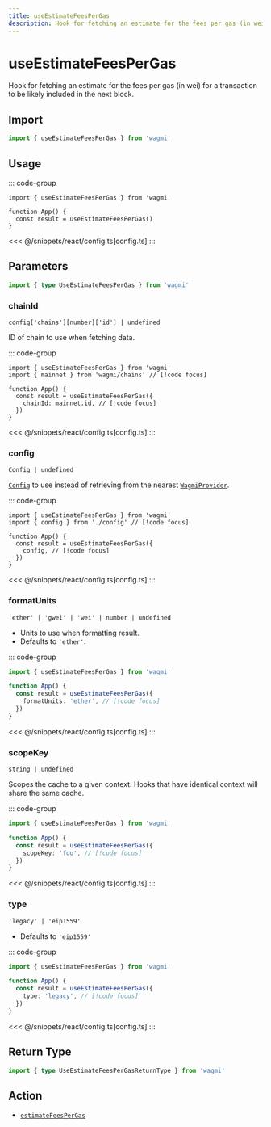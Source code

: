 ```yaml
---
title: useEstimateFeesPerGas
description: Hook for fetching an estimate for the fees per gas (in wei) for a transaction to be likely included in the next block.
---
```


<script setup>
const packageName = 'wagmi'
const actionName = 'estimateFeesPerGas'
const typeName = 'EstimateFeesPerGas'
const TData = '{ formatted: { gasPrice: string | undefined; maxFeePerGas: string | undefined; maxPriorityFeePerGas: string | undefined; }; gasPrice: bigint | undefined; maxFeePerGas: bigint | undefined; maxPriorityFeePerGas: bigint | undefined; }'
const TError = 'EstimateFeesPerGasErrorType'
</script>

# useEstimateFeesPerGas

Hook for fetching an estimate for the fees per gas (in wei) for a transaction to be likely included in the next block.

## Import

```ts
import { useEstimateFeesPerGas } from 'wagmi'
```

## Usage

::: code-group
```tsx [index.tsx]
import { useEstimateFeesPerGas } from 'wagmi'

function App() {
  const result = useEstimateFeesPerGas()
}
```
<<< @/snippets/react/config.ts[config.ts]
:::

## Parameters

```ts
import { type UseEstimateFeesPerGas } from 'wagmi'
```

### chainId

`config['chains'][number]['id'] | undefined`

ID of chain to use when fetching data.

::: code-group
```tsx [index.tsx]
import { useEstimateFeesPerGas } from 'wagmi'
import { mainnet } from 'wagmi/chains' // [!code focus]

function App() {
  const result = useEstimateFeesPerGas({
    chainId: mainnet.id, // [!code focus]
  })
}
```
<<< @/snippets/react/config.ts[config.ts]
:::

### config

`Config | undefined`

[`Config`](/react/api/createConfig#config) to use instead of retrieving from the nearest [`WagmiProvider`](/react/api/WagmiProvider).

::: code-group
```tsx [index.tsx]
import { useEstimateFeesPerGas } from 'wagmi'
import { config } from './config' // [!code focus]

function App() {
  const result = useEstimateFeesPerGas({
    config, // [!code focus]
  })
}
```
<<< @/snippets/react/config.ts[config.ts]
:::

### formatUnits

`'ether' | 'gwei' | 'wei' | number | undefined`

- Units to use when formatting result.
- Defaults to `'ether'`.

::: code-group
```ts [index.ts]
import { useEstimateFeesPerGas } from 'wagmi'

function App() {
  const result = useEstimateFeesPerGas({
    formatUnits: 'ether', // [!code focus]
  })
}
```
<<< @/snippets/react/config.ts[config.ts]
:::

### scopeKey

`string | undefined`

Scopes the cache to a given context. Hooks that have identical context will share the same cache.

::: code-group
```ts [index.ts]
import { useEstimateFeesPerGas } from 'wagmi'

function App() {
  const result = useEstimateFeesPerGas({
    scopeKey: 'foo', // [!code focus]
  })
}
```
<<< @/snippets/react/config.ts[config.ts]
:::

### type

`'legacy' | 'eip1559'`

- Defaults to `'eip1559'`

::: code-group
```ts [index.ts]
import { useEstimateFeesPerGas } from 'wagmi'

function App() {
  const result = useEstimateFeesPerGas({
    type: 'legacy', // [!code focus]
  })
}
```
<<< @/snippets/react/config.ts[config.ts]
:::

<!--@include: @shared/query-options.md-->

## Return Type

```ts
import { type UseEstimateFeesPerGasReturnType } from 'wagmi'
```

<!--@include: @shared/query-result.md-->

<!--@include: @shared/query-imports.md-->

## Action

- [`estimateFeesPerGas`](/core/api/actions/estimateFeesPerGas)
